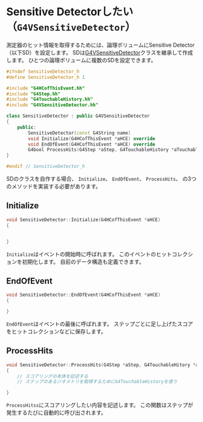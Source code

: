 # Sensitive Detectorしたい（``G4VSensitiveDetector``）

測定器のヒット情報を取得するためには、論理ボリュームにSensitive Detector（以下SD）を設定します。
SDは[G4VSensitiveDetector](https://geant4.kek.jp/Reference/11.2.0/classG4VSensitiveDetector.html)クラスを継承して作成します。
ひとつの論理ボリュームに複数のSDを設定できます。

```cpp
#ifndef SensitiveDetector_h
#define SensitiveDetector_h 1

#include "G4HCofThisEvent.hh"
#include "G4Step.hh"
#include "G4TouchableHistory.hh"
#include "G4VSensitiveDetector.hh"

class SensitiveDetector : public G4VSensitiveDetector
{
    public:
        SensitiveDetector(const G4String name)
        void Initialize(G4HCofThisEvent *aHCE) override
        void EndOfEvent(G4HCofThisEvent *aHCE) override
        G4bool ProcessHits(G4Step *aStep, G4TouchableHistory *aTouchable) override
}

#endif // SensitiveDetector_h
```

SDのクラスを自作する場合、
``Initialize``、
``EndOfEvent``、
``ProcessHits``、
の3つのメソッドを実装する必要があります。

## Initialize

```cpp
void SensitiveDetector::Initialize(G4HCofThisEvent *aHCE)
{


}
```

``Initialize``はイベントの開始時に呼ばれます。
このイベントのヒットコレクションを初期化します。
自前のデータ構造も定義できます。

## EndOfEvent

```cpp
void SensitiveDetector::EndOfEvent(G4HCofThisEvent *aHCE)
{

}
```

``EndOfEvent``はイベントの最後に呼ばれます。
ステップごとに足し上げたスコアをヒットコレクションなどに保存します。

## ProcessHits

```cpp
void SensitiveDetector::ProcessHits(G4Step *aStep, G4TouchableHitory *aTouchable)
{
    // スコアリングの本体を記述する
    // ステップのあるジオメトリを取得するためにG4TouchableHistoryを使う

}
```

``ProcessHitss``にスコアリングしたい内容を記述します。
この関数はステップが発生するたびに自動的に呼び出されます。
